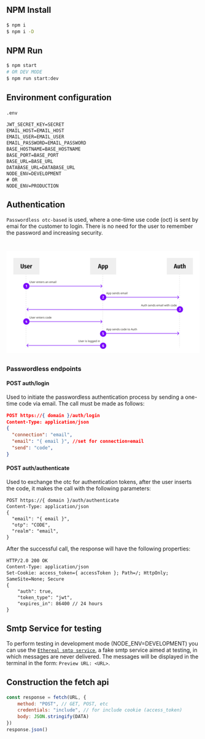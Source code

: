 ## NPM Install
```bash
$ npm i
$ npm i -D
```

## NPM Run
```bash
$ npm start
# OR DEV MODE
$ npm run start:dev
```

## Environment configuration
`.env`
```
JWT_SECRET_KEY=SECRET
EMAIL_HOST=EMAIL_HOST
EMAIL_USER=EMAIL_USER
EMAIL_PASSWORD=EMAIL_PASSWORD
BASE_HOSTNAME=BASE_HOSTNAME
BASE_PORT=BASE_PORT
BASE_URL=BASE_URL
DATABASE_URL=DATABASE_URL
NODE_ENV=DEVELOPMENT
# OR
NODE_ENV=PRODUCTION
```

## Authentication
`Passwordless otc-based` is used, where a one-time use code (oct) is sent by emai for the customer to login. There is no need for the user to remember the password and increasing security.

<h1 align="center">
    <img alt="passwordless-flow" src="../.github/passwordless-flow.png" />
</h1>

### Passwordless endpoints

#### POST auth/login
Used to initiate the passwordless authentication process by sending a one-time code via email.
The call must be made as follows:

```json
POST https://{ domain }/auth/login
Content-Type: application/json
{
  "connection": "email",
  "email": "{ email }", //set for connection=email
  "send": "code",
}
```

#### POST auth/authenticate
Used to exchange the otc for authentication tokens, after the user inserts the code, it makes the call with the following parameters:

```HTTP
POST https://{ domain }/auth/authenticate
Content-Type: application/json
{
  "email": "{ email }",
  "otp": "CODE",
  "realm": "email",
}
```

After the successful call, the response will have the following properties:

```HTTP
HTTP/2.0 200 OK
Content-Type: application/json
Set-Cookie: access_token={ accessToken }; Path=/; HttpOnly; SameSite=None; Secure
{
    "auth": true,
    "token_type": "jwt",
    "expires_in": 86400 // 24 hours
}
```

## Smtp Service for testing
To perform testing in development mode (NODE_ENV=DEVELOPMENT) you can use the [`Ethereal smtp service`](https://ethereal.email/), a fake smtp service aimed at testing, in which messages are never delivered. The messages will be displayed in the terminal in the form: `Preview URL: <URL>`.

## Construction the fetch api
```js
const response = fetch(URL, {
    method: "POST", // GET, POST, etc
    credentials: "include", // for include cookie (access_token)
    body: JSON.stringify(DATA)
})
response.json()
```